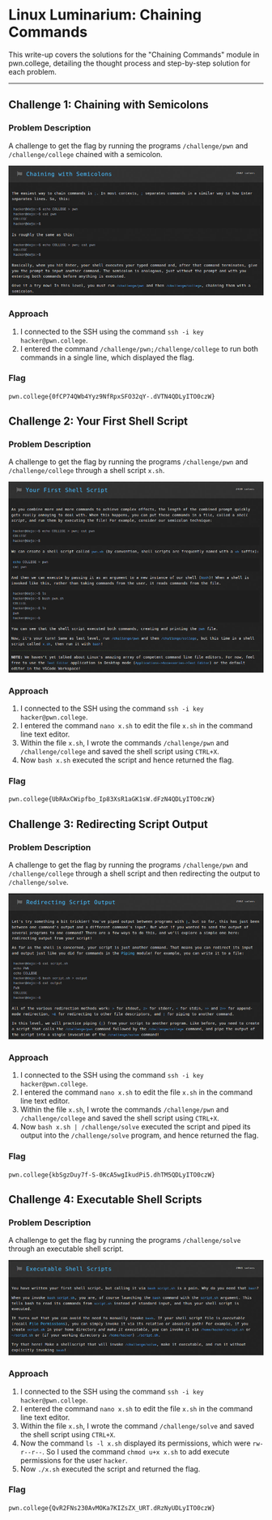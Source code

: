# Linux Luminarium: Chaining Commands

This write-up covers the solutions for the "Chaining Commands" module in pwn.college, detailing the thought process and step-by-step solution for each problem.

---

## Challenge 1: Chaining with Semicolons

### Problem Description
A challenge to get the flag by running the programs `/challenge/pwn` and `/challenge/college` chained with a semicolon.

![Chaining with Semicolons](./images/Chaining_Commands/1.png)

### Approach
1. I connected to the SSH using the command `ssh -i key hacker@pwn.college`.
2. I entered the command `/challenge/pwn;/challenge/college` to run both commands in a single line, which displayed the flag.

### Flag
`pwn.college{0fCP74QWb4Yyz9NfRpxSFO32qY-.dVTN4QDLyITO0czW}`



## Challenge 2: Your First Shell Script

### Problem Description
A challenge to get the flag by running the programs `/challenge/pwn` and `/challenge/college` through a shell script `x.sh`.

![Your First Shell Script](./images/Chaining_Commands/2.png)

### Approach
1. I connected to the SSH using the command `ssh -i key hacker@pwn.college`.
2. I entered the command `nano x.sh` to edit the file `x.sh` in the command line text editor.
3. Within the file `x.sh`, I wrote the commands `/challenge/pwn` and `/challenge/college` and saved the shell script using `CTRL+X`.
4. Now `bash x.sh` executed the script and hence returned the flag.

### Flag
`pwn.college{UbRAxCWipfbo_Ip83XsR1aGK1sW.dFzN4QDLyITO0czW}`



## Challenge 3: Redirecting Script Output

### Problem Description
A challenge to get the flag by running the programs `/challenge/pwn` and `/challenge/college` through a shell script and then redirecting the output to `/challenge/solve`.

![Redirecting Script Output](./images/Chaining_Commands/3.png)

### Approach
1. I connected to the SSH using the command `ssh -i key hacker@pwn.college`.
2. I entered the command `nano x.sh` to edit the file `x.sh` in the command line text editor.
3. Within the file `x.sh`, I wrote the commands `/challenge/pwn` and `/challenge/college` and saved the shell script using `CTRL+X`.
4. Now `bash x.sh | /challenge/solve` executed the script and piped its output into the `/challenge/solve` program, and hence returned the flag.

### Flag
`pwn.college{kbSgzDuy7f-S-0KcA5wgIkudPi5.dhTM5QDLyITO0czW}`




## Challenge 4: Executable Shell Scripts

### Problem Description
A challenge to get the flag by running the programs `/challenge/solve` through an executable shell script.

![Executable Shell Scripts](./images/Chaining_Commands/4.png)

### Approach
1. I connected to the SSH using the command `ssh -i key hacker@pwn.college`.
2. I entered the command `nano x.sh` to edit the file `x.sh` in the command line text editor.
3. Within the file `x.sh`, I wrote the command `/challenge/solve` and saved the shell script using `CTRL+X`.
4. Now the command `ls -l x.sh` displayed its permissions, which were `rw-r--r--`. So I used the command `chmod u+x x.sh` to add execute permissions for the user `hacker`.
5. Now `./x.sh` executed the script and returned the flag.

### Flag
`pwn.college{QvR2FNs230AvMOKa7KIZsZX_URT.dRzNyUDLyITO0czW}`